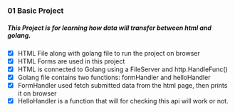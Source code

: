 ### 01 Basic Project

##### This Project is for  learning how data will transfer between html and golang. 

- [x] HTML File along with golang file to run the project on browser
- [x] HTML Forms are used in this project
- [x] HTML is connected to Golang using a FileServer and http.HandleFunc()
- [x] Golang file contains two functions: formHandler and helloHandler
- [x] FormHandler used fetch submitted data from the html page, then prints it on browser
- [x] HelloHandler is a function that will for checking this api will work or not.
